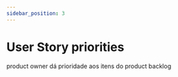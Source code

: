 ```yaml
---
sidebar_position: 3
---
```


# User Story priorities


product owner dá prioridade aos itens do product backlog